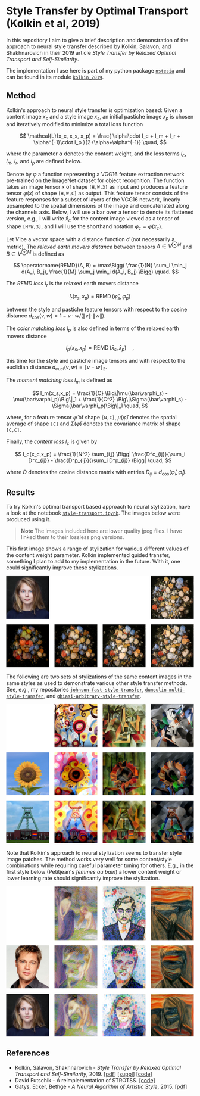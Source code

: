 Style Transfer by Optimal Transport (Kolkin et al, 2019)
========================================================
In this repository I aim to give a brief description and demonstration of the
approach to neural style transfer described by Kolkin, Salavon, and
Shakhnarovich in their 2019 article _Style Transfer by Relaxed Optimal
Transport and Self-Similarity_.

The implementation I use here is part of my python package
[`nstesia`](https://github.com/mdehling/nstesia/) and can be found in its
module [`kolkin_2019`](
https://github.com/mdehling/nstesia/blob/main/src/nstesia/kolkin_2019.py).

Method
------
Kolkin's approach to neural style transfer is optimization based:  Given a
content image $x_c$ and a style image $x_s$, an initial pastiche image $x_p$
is chosen and iteratively modified to minimize a total loss function

$$
\mathcal{L}(x_c, x_s, x_p) = \frac{
  \alpha\cdot l_c + l_m + l_r + \alpha^{-1}\cdot l_p
}{2+\alpha+\alpha^{-1}} \quad,
$$

where the parameter $\alpha$ denotes the content weight, and the loss terms
$l_c$, $l_m$, $l_r$, and $l_p$ are defined below.

Denote by $\varphi$ a function representing a VGG16 feature extraction network
pre-trained on the ImageNet dataset for object recognition.  The function
takes an image tensor $x$ of shape `[H,W,3]` as input and produces a feature
tensor $\varphi(x)$ of shape `[H,W,C]` as output.  This feature tensor
consists of the feature responses for a subset of layers of the VGG16 network,
linearly upsampled to the spatial dimensions of the image and concatenated
along the channels axis.  Below, I will use a bar over a tensor to denote its
flattened version, e.g., I will write $\bar{x}_c$ for the content image viewed
as a tensor of shape `[H*W,3]`, and I will use the shorthand notation
$\varphi_c = \varphi(x_c)$.

Let $V$ be a vector space with a distance function $d$ (not necessarily a
metric).  The _relaxed earth movers distance_ between tensors
$A \in V^{\otimes N}$ and $B \in V^{\otimes M}$ is defined as

$$
\operatorname{REMD}(A, B) = \max\Bigg(
  \frac{1}{N} \sum_i \min_j d(A_i, B_j),
  \frac{1}{M} \sum_j \min_i d(A_i, B_j)
\Bigg) \quad.
$$

The _REMD loss_ $l_r$ is the relaxed earth movers distance

$$ l_r(x_s,x_p) = \operatorname{REMD}(\bar\varphi_s, \bar\varphi_p) $$

between the style and pastiche feature tensors with respect to the cosine
distance $d_\text{cos}(v, w) = 1 - v \cdot w / (\|v\|\cdot\|w\|)$.

The _color matching loss_ $l_p$ is also defined in terms of the relaxed earth
movers distance

$$ l_p(x_s,x_p) = \operatorname{REMD}(\bar x_s, \bar x_p) \quad, $$

this time for the style and pastiche image tensors and with respect to the
euclidian distance $d_\text{eucl}(v, w) = \|v - w\|_2$.

The _moment matching loss_ $l_m$ is defined as

$$
l_m(x_s,x_p) =
  \frac{1}{C} \Big\|\mu(\bar\varphi_s) - \mu(\bar\varphi_p)\Big\|_1 +
  \frac{1}{C^2} \Big\|\Sigma(\bar\varphi_s) - \Sigma(\bar\varphi_p)\Big\|_1
  \quad,
$$

where, for a feature tensor $\bar\varphi$ of shape `[N,C]`, $\mu(\bar\varphi)$
denotes the spatial average of shape `[C]` and $\Sigma(\bar\varphi)$ denotes
the covariance matrix of shape `[C,C]`.

Finally, the _content loss_ $l_c$ is given by

$$
l_c(x_c,x_p) = \frac{1}{N^2} \sum_{i,j} \Bigg|
  \frac{D^c_{ij}}{\sum_i D^c_{ij}} -
  \frac{D^p_{ij}}{\sum_i D^p_{ij}}
\Bigg| \quad,
$$

where $D$ denotes the cosine distance matrix with entries
$D_{ij} = d_\text{cos}(\bar\varphi_i, \bar\varphi_j)$.

Results
-------
To try Kolkin's optimal transport based approach to neural stylization, have a
look at the notebook [`style-transport.ipynb`](style-transport.ipynb).  The
images below were produced using it.

> **Note**
> The images included here are lower quality jpeg files.  I have linked them
> to their lossless png versions.

This first image shows a range of stylization for various different values of
the content weight parameter.  Kolkin implemented guided transfer, something
I plan to add to my implementation in the future.  With it, one could
significantly improve these stylizations.

[![](img/results/karya-to-flowers.jpg)
](img/results/karya-to-flowers.png)

The following are two sets of stylizations of the same content images in the
same styles as used to demonstrate various other style transfer methods.  See,
e.g., my repositories
[`johnson-fast-style-transfer`](
https://github.com/mdehling/johnson-fast-style-transfer),
[`dumoulin-multi-style-transfer`](
https://github.com/mdehling/dumoulin-multi-style-transfer), and
[`ghiasi-arbitrary-style-transfer`](
https://github.com/mdehling/ghiasi-arbitrary-style-transfer).

[![](img/results/content-style-matrix-1.jpg)
](img/results/content-style-matrix-1.png)

Note that Kolkin's approach to neural stylization seems to transfer style
image patches.  The method works very well for some content/style combinations
while requiring careful parameter tuning for others.  E.g., in the first style
below (Petitjean's _femmes au bain_) a lower content weight or lower learning
rate should significantly improve the stylization.

[![](img/results/content-style-matrix-2.jpg)
](img/results/content-style-matrix-2.png)

References
----------
* Kolkin, Salavon, Shakhnarovich - _Style Transfer by Relaxed Optimal
  Transport and Self-Similarity_, 2019.
  [[pdf]](https://openaccess.thecvf.com/content_CVPR_2019/papers/Kolkin_Style_Transfer_by_Relaxed_Optimal_Transport_and_Self-Similarity_CVPR_2019_paper.pdf)
  [[suppl]](https://openaccess.thecvf.com/content_CVPR_2019/supplemental/Kolkin_Style_Transfer_by_CVPR_2019_supplemental.pdf)
  [[code]](https://github.com/nkolkin13/STROTSS)
* David Futschik - A reimplementation of STROTSS.
  [[code]](https://github.com/futscdav/strotss)
* Gatys, Ecker, Bethge - _A Neural Algorithm of Artistic Style_, 2015.
  [[pdf]](https://openaccess.thecvf.com/content_cvpr_2016/papers/Gatys_Image_Style_Transfer_CVPR_2016_paper.pdf)
